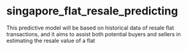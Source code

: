 # singapore_flat_resale_predicting
This predictive model will be based on historical data of resale flat transactions, and it aims to assist both potential buyers and sellers in estimating the resale value of a flat
